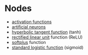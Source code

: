 # Nodes

- [activation functions](activation_functions.md)
- [artificial neurons](artificial_neurons.md)
- [hyperbolic tangent function](hyperbolic_tangent_function.md) (tanh)
- [rectified linear unit](rectified_linear_unit.md) function (ReLU)
- [softplus](softplus.md) function
- [standard logistic function](standard_logistic_function.md) (sigmoid)
